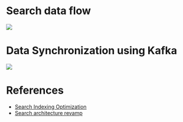 # Search data flow

![](https://engineering.grab.com/img/search-indexing-optimisation/search-data-flow.png)

# Data Synchronization using Kafka

![](https://engineering.grab.com/img/search-indexing-optimisation/data-synchronisation-process-using-kafka.png)

# References
- [Search Indexing Optimization](https://engineering.grab.com/search-indexing-optimisation)
- [Search architecture revamp](https://engineering.grab.com/search-architecture-revamp)